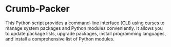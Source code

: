 # Crumb-Packer
This Python script provides a command-line interface (CLI) using curses to manage system packages and Python modules conveniently. It allows you to update package lists, upgrade packages, install programming languages, and install a comprehensive list of Python modules.
